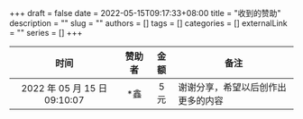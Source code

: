 +++ 
draft = false
date = 2022-05-15T09:17:33+08:00
title = "收到的赞助"
description = ""
slug = ""
authors = []
tags = []
categories = []
externalLink = ""
series = []
+++

| 时间 | 赞助者 | 金额 | 备注 | 
| :-: | :-: | :-: | --- |
| 2022 年 05 月 15 日 09:10:07 | *鑫 | 5 元 | 谢谢分享，希望以后创作出更多的内容 |